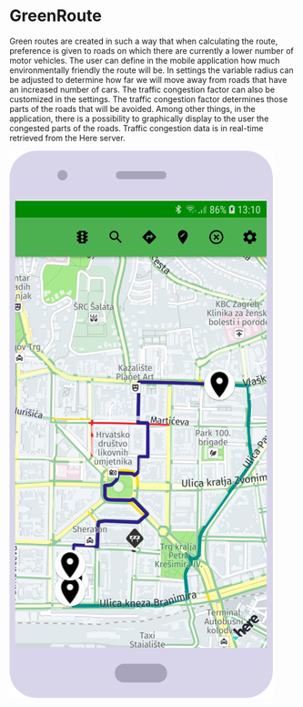 # GreenRoute
Green routes are created in such a way that when calculating the route, preference is given to roads on which there are currently a lower number of motor vehicles.
The user can define in the mobile application how much environmentally friendly the route will be. In settings the variable radius can be adjusted to determine how far we will move away from roads that have an increased number of cars. The traffic congestion factor can also be customized in the settings. The traffic congestion factor determines those parts of the roads that will be avoided. Among other things, in the application, there is a possibility to graphically display to the user the congested parts of the roads. Traffic congestion data is in real-time retrieved from the Here server.


![#Features](https://github.com/Mb50102/GreenRoute/blob/master/AppExample.png)
